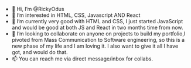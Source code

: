 - 👋 Hi, I’m @RickyOdus
- 👀 I’m interested in HTML, CSS, Javascript AND React
- 🌱 I’m currently very good with HTML and CSS, I just started JavaScript and would be good at both JS and React in two months time from now.
- 💞️ I’m looking to collaborate on anyone on projects to build my portfolio,I pivoted from Mass Communication to Software engineering, so this is a new phase of my life and I am loving it. I also want to give it all I have got, and would do that.
- 📫 You can reach me via direct message/inbox for collabs.

<!---
RickyOdus/RickyOdus is a ✨ special ✨ repository because its `README.md` (this file) appears on your GitHub profile.
You can click the Preview link to take a look at your changes.
--->
